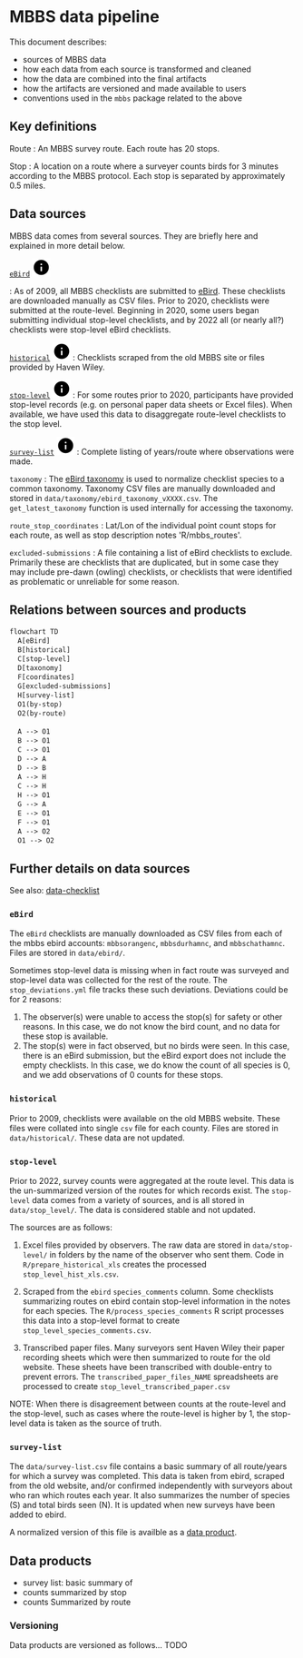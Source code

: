 # MBBS data pipeline

This document describes:

* sources of MBBS data
* how each data from each source is transformed and cleaned
* how the data are combined into the final artifacts
* how the artifacts are versioned and made available to users
* conventions used in the `mbbs` package related to the above

## Key definitions

Route
: An MBBS survey route.
Each route has 20 stops.

Stop
: A location on a route where a surveyer counts birds for 3 minutes
according to the MBBS protocol.
Each stop is separated by approximately 0.5 miles.

## Data sources

MBBS data comes from several sources.
They are briefly here
and explained in more detail below.

[`eBird`](#ebird) [![info on ebird](../resources/img/info-16x16.svg)](#ebird)

: As of 2009, all MBBS checklists are submitted to [eBird](https://ebird.org).
These checklists are downloaded manually as CSV files.
Prior to 2020, checklists were submitted at the route-level. Beginning in 2020, some users began submitting individual stop-level checklists, and by 2022 all (or nearly all?) checklists were stop-level eBird checklists.

[`historical`](#historical) [![info on historical data](../resources/img/info-16x16.svg)](#historical)
: Checklists scraped from the old MBBS site
or files provided by Haven Wiley.

[`stop-level`](#stop-level) [![info on stop-level data](../resources/img/info-16x16.svg)](#stop-level)
: For some routes prior to 2020,
participants have provided stop-level records (e.g. on personal paper data sheets or Excel files).
When available, we have used this data to disaggregate route-level checklists to the stop level.

[`survey-list`](#survey-list) [![info on survey-list data](../resources/img/info-16x16.svg)](#survey-list)
: Complete listing of years/route where observations were made.

`taxonomy`
: The
[eBird taxonomy](https://support.ebird.org/en/support/solutions/articles/48000837816-the-ebird-taxonomy)
is used to normalize checklist species to a common taxonomy.
Taxonomy CSV files are manually downloaded and stored in
`data/taxonomy/ebird_taxonomy_vXXXX.csv`.
The `get_latest_taxonomy` function is used internally for accessing the taxonomy.

`route_stop_coordinates`
: Lat/Lon of the individual point count stops for each route, as well as stop description notes
'R/mbbs_routes'. 

`excluded-submissions`
: A file containing a list of eBird checklists
to exclude. Primarily these are checklists that are duplicated, but in some case they may include pre-dawn (owling) checklists, or checklists that were identified as problematic or unreliable for some reason.

## Relations between sources and products

```mermaid
flowchart TD
  A[eBird]
  B[historical]
  C[stop-level]
  D[taxonomy]
  F[coordinates]
  G[excluded-submissions]
  H[survey-list]
  O1(by-stop)
  O2(by-route)

  A --> O1
  B --> O1
  C --> O1
  D --> A
  D --> B
  A --> H
  C --> H
  H --> O1
  G --> A
  E --> O1
  F --> O1
  A --> O2
  O1 --> O2
```

## Further details on data sources

See also:
[data-checklist](data-checklist.html)

### `eBird`

The `eBird` checklists are manually downloaded
as CSV files
from each of the mbbs ebird accounts:
`mbbsorangenc`,
`mbbsdurhamnc`,
and `mbbschathamnc`.
Files are stored in `data/ebird/`.

Sometimes stop-level data is missing when in fact route was surveyed
and stop-level data was collected for the rest of the route.
The `stop_deviations.yml` file tracks these such deviations.
Deviations could be for 2 reasons:

1. The observer(s) were unable to access the stop(s)
   for safety or other reasons.
   In this case, we do not know the bird count,
   and no data for these stop is available.
2. The stop(s) were in fact observed,
   but no birds were seen.
   In this case, there is an eBird submission,
   but the eBird export does not include the empty checklists.
   In this case, we do know the count of all species is 0,
   and we add observations of 0 counts for these stops.

### `historical`

Prior to 2009,
checklists were available on the old MBBS website.
These files were collated into single `csv` file for each county.
Files are stored in `data/historical/`.
These data are not updated.

### `stop-level`

Prior to 2022, survey counts were aggregated at the route level.
This data is the un-summarized version of the routes for which records exist.
The `stop-level` data comes from a variety of sources,
and is all stored in
`data/stop_level/`.
The data is considered stable and not updated.

The sources are as follows:

1. Excel files provided by observers.
The raw data are stored in `data/stop-level/`
in folders by the name of the observer who sent them.
Code in `R/prepare_historical_xls`
creates the processed `stop_level_hist_xls.csv`.

2. Scraped from the `ebird` `species_comments` column.
Some checklists summarizing routes
on ebird contain stop-level information in the notes for each species.
The `R/process_species_comments` R script processes this data
into a stop-level format to create `stop_level_species_comments.csv`.

3. Transcribed paper files.
Many surveyors sent Haven Wiley their paper recording sheets
which were then summarized to route for the old website.
These sheets have been transcribed with double-entry to prevent errors.
The `transcribed_paper_files_NAME` spreadsheets
are processed to create `stop_level_transcribed_paper.csv`

NOTE:
When there is disagreement between counts
at the route-level and the stop-level,
such as cases where the route-level is higher by 1,
the stop-level data is taken as the source of truth.

### `survey-list`

The `data/survey-list.csv` file contains a basic summary of all
route/years for which a survey was completed.
This data is taken from ebird, scraped from the old website,
and/or confirmed independently
with surveyors about who ran which routes each year.
It also summarizes the number of species (S) and total birds seen (N).
It is updated when new surveys have been added to ebird.

A normalized version of this file is availble as a [data product](#data-products).

## Data products

* survey list: basic summary of
* counts summarized by stop
* counts Summarized by route

### Versioning

Data products are versioned as follows...
TODO
